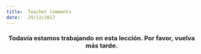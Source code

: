 ```yaml
---
title:  Teacher Comments
date:   29/12/2017
---
```


### <center>Todavía estamos trabajando en esta lección. Por favor, vuelva más tarde.</center>